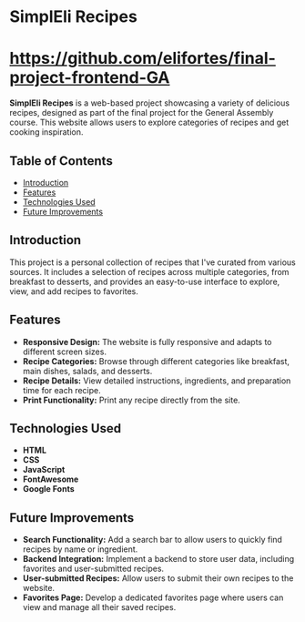 # SimplEli Recipes

# https://github.com/elifortes/final-project-frontend-GA


**SimplEli Recipes** is a web-based project showcasing a variety of delicious recipes, designed as part of the final project for the General Assembly course. This website allows users to explore categories of recipes and get cooking inspiration.

## Table of Contents
- [Introduction](#introduction)
- [Features](#features)
- [Technologies Used](#technologies-used)
- [Future Improvements](#future-improvements)

## Introduction
This project is a personal collection of recipes that I've curated from various sources. It includes a selection of recipes across multiple categories, from breakfast to desserts, and provides an easy-to-use interface to explore, view, and add recipes to favorites.

## Features
- **Responsive Design:** The website is fully responsive and adapts to different screen sizes.
- **Recipe Categories:** Browse through different categories like breakfast, main dishes, salads, and desserts.
- **Recipe Details:** View detailed instructions, ingredients, and preparation time for each recipe.
- **Print Functionality:** Print any recipe directly from the site.

## Technologies Used
- **HTML**
- **CSS**
- **JavaScript**
- **FontAwesome**
- **Google Fonts**

## Future Improvements
- **Search Functionality:** Add a search bar to allow users to quickly find recipes by name or ingredient.
- **Backend Integration:** Implement a backend to store user data, including favorites and user-submitted recipes.
- **User-submitted Recipes:** Allow users to submit their own recipes to the website.
- **Favorites Page:** Develop a dedicated favorites page where users can view and manage all their saved recipes.
